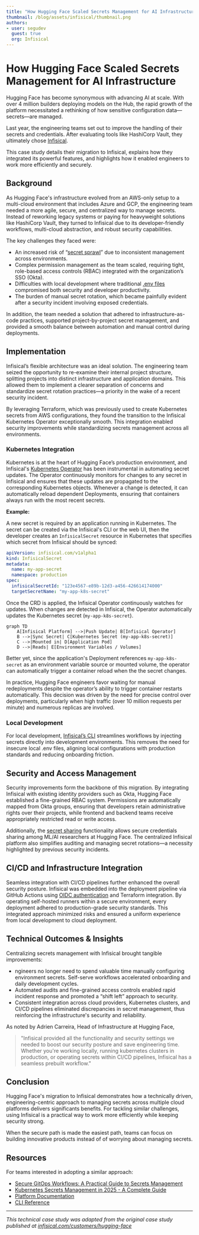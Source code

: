 ```yaml
---
title: "How Hugging Face Scaled Secrets Management for AI Infrastructure" 
thumbnail: /blog/assets/infisical/thumbnail.png
authors:
- user: segudev
  guest: true
  org: Infisical
---
```


# How Hugging Face Scaled Secrets Management for AI Infrastructure

Hugging Face has become synonymous with advancing AI at scale. With over 4 million builders deploying models on the Hub, the rapid growth of the platform necessitated a rethinking of how sensitive configuration data—secrets—are managed.

Last year, the engineering teams set out to improve the handling of their secrets and credentials. After evaluating tools like HashiCorp Vault, they ultimately chose [Infisical](https://infisical.com/).

This case study details their migration to Infisical, explains how they integrated its powerful features, and highlights how it enabled engineers to work more efficiently and securely.

## Background

As Hugging Face's infrastructure evolved from an AWS-only setup to a multi-cloud environment that includes Azure and GCP, the engineering team needed a more agile, secure, and centralized way to manage secrets. Instead of reworking legacy systems or paying for heavyweight solutions like HashiCorp Vault, they turned to Infisical due to its developer-friendly workflows, multi-cloud abstraction, and robust security capabilities.

The key challenges they faced were:

- An increased risk of “[secret sprawl](https://infisical.com/blog/what-is-secret-sprawl)” due to inconsistent management across environments.
- Complex permission management as the team scaled, requiring tight, role-based access controls (RBAC) integrated with the organization’s SSO (Okta).
- Difficulties with local development where traditional [.env files](https://infisical.com/blog/stop-using-env-files) compromised both security and developer productivity.
- The burden of manual secret rotation, which became painfully evident after a security incident involving exposed credentials.

In addition, the team needed a solution that adhered to infrastructure-as-code practices, supported project-by-project secret management, and provided a smooth balance between automation and manual control during deployments.

## Implementation

Infisical’s flexible architecture was an ideal solution. The engineering team seized the opportunity to re-examine their internal project structure, splitting projects into distinct infrastructure and application domains. This allowed them to implement a clearer separation of concerns and standardize secret rotation practices—a priority in the wake of a recent security incident.

By leveraging Terraform, which was previously used to create Kubernetes secrets from AWS configurations, they found the transition to the Infisical Kubernetes Operator exceptionally smooth. This integration enabled security improvements while standardizing secrets management across all environments.

### Kubernetes Integration

Kubernetes is at the heart of Hugging Face’s production environment, and Infisical's [Kubernetes Operator](https://infisical.com/docs/integrations/platforms/kubernetes) has been instrumental in automating secret updates. The Operator continuously monitors for changes to any secret in Infisical and ensures that these updates are propagated to the corresponding Kubernetes objects. Whenever a change is detected, it can automatically reload dependent Deployments, ensuring that containers always run with the most recent secrets.

**Example:**

A new secret is required by an application running in Kubernetes. The secret can be created via the Infisical's CLI or the web UI, then the developer creates an `InfisicalSecret` resource in Kubernetes that specifies which secret from Infisical should be synced: 

```yaml
apiVersion: infisical.com/v1alpha1
kind: InfisicalSecret
metadata:
  name: my-app-secret
  namespace: production
spec:
  infisicalSecretId: "123e4567-e89b-12d3-a456-426614174000"
  targetSecretName: "my-app-k8s-secret"
```
Once the CRD is applied, the Infisical Operator continuously watches for updates. When changes are detected in Infisical, the Operator automatically updates the Kubernetes secret (`my-app-k8s-secret`).

```mermaid
graph TD
    A[Infisical Platform] -->|Push Update| B[Infisical Operator]
    B -->|Sync Secret| C[Kubernetes Secret (my-app-k8s-secret)]
    C -->|Mounted in| D[Application Pod]
    D -->|Reads| E[Environment Variables / Volumes]
```
Better yet, since the application's Deployment references `my-app-k8s-secret` as an environment variable source or mounted volume, the operator can automatically trigger a container reload when the the secret changes.

In practice, Hugging Face engineers favor waiting for manual redeployments despite the operator’s ability to trigger container restarts automatically. This decision was driven by the need for precise control over deployments, particularly when high traffic (over 10 million requests per minute) and numerous replicas are involved.

### Local Development

For local development, [Infisical’s CLI](https://infisical.com/docs/cli/usage) streamlines workflows by injecting secrets directly into development environments. This removes the need for insecure local .env files, aligning local configurations with production standards and reducing onboarding friction.

## Security and Access Management

Security improvements form the backbone of this migration. By integrating Infisical with existing identity providers such as Okta, Hugging Face established a fine-grained RBAC system. Permissions are automatically mapped from Okta groups, ensuring that developers retain administrative rights over their projects, while frontend and backend teams receive appropriately restricted read or write access.

Additionally, the [secret sharing](https://infisical.com/docs/documentation/platform/secret-sharing) functionality allows secure credentials sharing among ML/AI researchers at Hugging Face. The centralized Infisical platform also simplifies auditing and managing secret rotations—a necessity highlighted by previous security incidents.

## CI/CD and Infrastructure Integration

Seamless integration with CI/CD pipelines further enhanced the overall security posture. Infisical was embedded into the deployment pipeline via GitHub Actions using [OIDC authentication](https://infisical.com/docs/documentation/platform/identities/oidc-auth/github) and Terraform integration. By operating self-hosted runners within a secure environment, every deployment adhered to production-grade security standards. This integrated approach minimized risks and ensured a uniform experience from local development to cloud deployment.

## Technical Outcomes & Insights

Centralizing secrets management with Infisical brought tangible improvements:

- ngineers no longer need to spend valuable time manually configuring environment secrets. Self-serve workflows accelerated onboarding and daily development cycles. 
- Automated audits and fine-grained access controls enabled rapid incident response and promoted a “shift left” approach to security.  
- Consistent integration across cloud providers, Kubernetes clusters, and CI/CD pipelines eliminated discrepancies in secret management, thus reinforcing the infrastructure's security and reliability.

As noted by Adrien Carreira, Head of Infrastructure at Hugging Face,

>"Infisical provided all the functionality and security settings we needed to boost our security posture and save engineering time. Whether you're working locally, running kubernetes clusters in production, or operating secrets within CI/CD pipelines, Infisical has a seamless prebuilt workflow."

## Conclusion

Hugging Face's migration to Infisical demonstrates how a technically driven, engineering-centric approach to managing secrets across multiple cloud platforms delivers significants benefits. For tackling similar challenges, using Infisical is a practical way to work more efficiently while keeping security strong.

When the secure path is made the easiest path, teams can focus on building innovative products instead of of worrying about managing secrets.

## Resources

For teams interested in adopting a similar approach:
- [Secure GitOps Workflows: A Practical Guide to Secrets Management](https://infisical.com/blog/gitops-secrets-management)
- [Kubernetes Secrets Management in 2025 - A Complete Guide](https://infisical.com/blog/kubernetes-secrets-management-2025)
- [Platform Documentation](https://infisical.com/docs/documentation/platform/organization)
- [CLI Reference](https://infisical.com/docs/cli/overview)

---

*This technical case study was adapted from the original case study published at [infisical.com/customers/hugging-face](https://infisical.com/customers/hugging-face)*